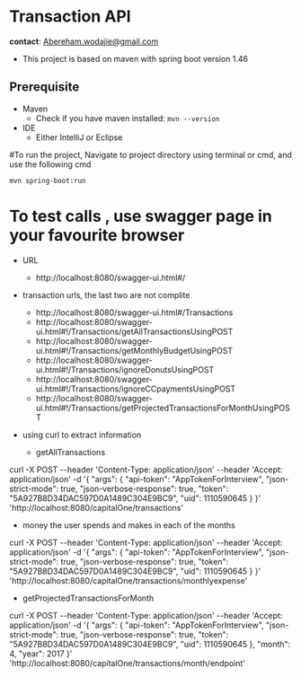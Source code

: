# Transaction API
__contact__: Abereham.wodajie@gmail.com

* This project is based on maven with spring boot version 1.46

## Prerequisite

* Maven
	* Check if you have maven installed: `mvn --version`
* IDE
	* Either IntelliJ or Eclipse


#To run the project, Navigate to project directory  using terminal or cmd, and use the following cmd

  `mvn spring-boot:run`

# To test calls , use swagger page in your favourite browser 
* URL
    * http://localhost:8080/swagger-ui.html#/
    
* transaction urls, the last two are not complite
     * http://localhost:8080/swagger-ui.html#/Transactions
     * http://localhost:8080/swagger-ui.html#!/Transactions/getAllTransactionsUsingPOST
     * http://localhost:8080/swagger-ui.html#!/Transactions/getMonthlyBudgetUsingPOST
     * http://localhost:8080/swagger-ui.html#!/Transactions/ignoreDonutsUsingPOST
     * http://localhost:8080/swagger-ui.html#!/Transactions/ignoreCCpaymentsUsingPOST
     * http://localhost:8080/swagger-ui.html#!/Transactions/getProjectedTransactionsForMonthUsingPOST
          

* using curl to extract information
    * getAllTransactions
    
 curl -X POST --header 'Content-Type: application/json' --header 'Accept: application/json' -d '{
  "args": {
    "api-token": "AppTokenForInterview",
    "json-strict-mode": true,
    "json-verbose-response": true,
    "token": "5A927B8D34DAC597D0A1489C304E9BC9",
    "uid": 1110590645
  }
}' 'http://localhost:8080/capitalOne/transactions'

  * money the user spends and makes in each of the months
  
curl -X POST --header 'Content-Type: application/json' --header 'Accept: application/json' -d '{
  "args": {
    "api-token": "AppTokenForInterview",
    "json-strict-mode": true,
    "json-verbose-response": true,
    "token": "5A927B8D34DAC597D0A1489C304E9BC9",
    "uid": 1110590645
  }
}' 'http://localhost:8080/capitalOne/transactions/monthlyexpense'

 * getProjectedTransactionsForMonth
 
curl -X POST --header 'Content-Type: application/json' --header 'Accept: application/json' -d '{
  "args": {
    "api-token": "AppTokenForInterview",
    "json-strict-mode": true,
    "json-verbose-response": true,
    "token": "5A927B8D34DAC597D0A1489C304E9BC9",
    "uid": 1110590645
  },
  "month": 4,
  "year": 2017
}' 'http://localhost:8080/capitalOne/transactions/month/endpoint'